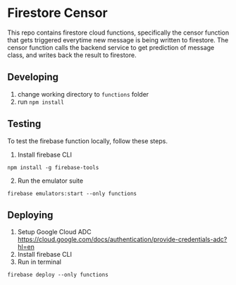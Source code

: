 # Firestore Censor
This repo contains firestore cloud functions, specifically the censor function that gets triggered everytime new message is being written to firestore. The censor function calls the backend service to get prediction of message class, and writes back the result to firestore.

## Developing
1. change working directory to `functions` folder
2. run `npm install`


## Testing
To test the firebase function locally, follow these steps.
1. Install firebase CLI
```
npm install -g firebase-tools
```
2. Run the emulator suite
```
firebase emulators:start --only functions
```

## Deploying

1. Setup Google Cloud ADC https://cloud.google.com/docs/authentication/provide-credentials-adc?hl=en
2. Install firebase CLI
3. Run in terminal
```
firebase deploy --only functions 
```
